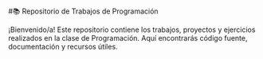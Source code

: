 #📚 Repositorio de Trabajos de Programación

¡Bienvenido/a! Este repositorio contiene los trabajos, proyectos y ejercicios realizados en la clase de Programación. Aquí encontrarás código fuente, documentación y recursos útiles.
